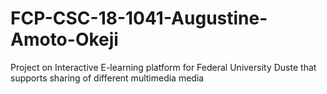 # FCP-CSC-18-1041-Augustine-Amoto-Okeji
Project on Interactive E-learning platform for Federal University Duste that supports sharing of different multimedia media
